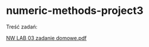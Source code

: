 # numeric-methods-project3

Treść zadań:

[NW LAB 03 zadanie domowe.pdf](https://github.com/karolinalewicka/numeric-methods-project3/files/8562068/NW.LAB.03.zadanie.domowe.pdf)
